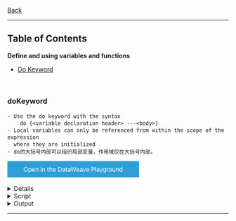 [Back](../README.md)

<hr>

## Table of Contents

**Define and using variables and functions**
- [Do Keyword](#doKeyword)


&nbsp;

### doKeyword

```
- Use the do keyword with the syntax
    do {<variable declaration header> ---<body>}
- Local variables can only be referenced from within the scope of the expression 
  where they are initialized
- do的大括号内部可以组织局部变量，作用域仅在大括号内部。
```

<a href="https://dataweave.mulesoft.com/learn/playground?projectMethod=GHRepo&repo=Elliot518%2Fdataweave-bible&path=MuleTrain/function%2FdoKeyword"><img width="300" src="/images/dwplayground-button.png"><a>

<details>
<summary>Input</summary>

```json
{
  "firstname": "Max",
  "lastname": "Mule"
}
```
</details>

<details>
<summary>Script</summary>

```dataweave
%dw 2.0
output application/json
fun myFunc(object) = do {
    var fname = object.firstname
    var lname = object.lastname
    ---
    {
        person: do {
            var user = fname
            var color = "gray"
            ---
            {
                name: user,
                color: color
            }
        },
        name: lname
    }
}
---
myFunc(payload)
```
</details>

<details>
<summary>Output</summary>

```json

```
</details>

<hr>









